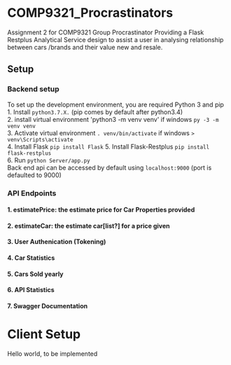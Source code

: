 # COMP9321_Procrastinators
Assignment 2 for COMP9321 Group Procrastinator
Providing a Flask Restplus Analytical Service design to assist a user in analysing relationship between cars /brands and their value new and resale.

## Setup
### Backend setup
To set up the development environment, you are required Python 3 and pip\
    1. Install `python3.7.X.` (pip comes by default after python3.4)\
    2. install virtual environment 'python3 -m venv venv' if windows `py -3 -m venv venv`\
    3. Activate virtual environment `. venv/bin/activate` if windows `> venv\Scripts\activate`\
    4. Install Flask `pip install Flask`
    5. Install Flask-Restplus `pip install flask-restplus`\
    6. Run `python Server/app.py`\
    Back end api can be accessed by default using `localhost:9000` (port is defaulted to 9000)
    
### API Endpoints

#### 1. estimatePrice: the estimate price for Car Properties provided
#### 2. estimateCar: the estimate car[list?] for a price given
#### 3. User Authenication (Tokening)
#### 4. Car Statistics
#### 5. Cars Sold yearly
#### 6. API Statistics
#### 7. Swagger Documentation

# Client Setup
Hello world, to be implemented
    
